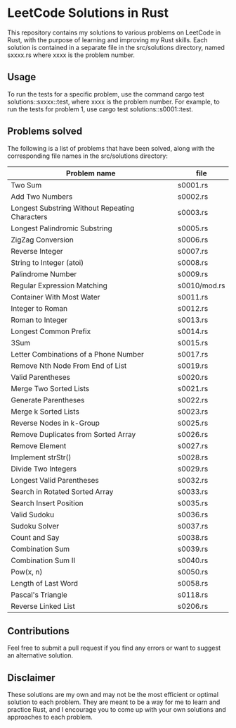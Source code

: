 # LeetCode Solutions in Rust

This repository contains my solutions to various problems on LeetCode in Rust, with the purpose of learning and improving my Rust skills. Each solution is contained in a separate file in the src/solutions directory, named sxxxx.rs where xxxx is the problem number.

## Usage

To run the tests for a specific problem, use the command cargo test solutions::sxxxx::test, where xxxx is the problem number. For example, to run the tests for problem 1, use cargo test solutions::s0001::test.

## Problems solved

The following is a list of problems that have been solved, along with the corresponding file names in the src/solutions directory:

| Problem name                                   | file         |
|------------------------------------------------|--------------|
| Two Sum                                        | s0001.rs     |
| Add Two Numbers                                | s0002.rs     |
| Longest Substring Without Repeating Characters | s0003.rs     |
| Longest Palindromic Substring                  | s0005.rs     |
| ZigZag Conversion                              | s0006.rs     |
| Reverse Integer                                | s0007.rs     |
| String to Integer (atoi)                       | s0008.rs     |
| Palindrome Number                              | s0009.rs     |
| Regular Expression Matching                    | s0010/mod.rs |
| Container With Most Water                      | s0011.rs     |
| Integer to Roman                               | s0012.rs     |
| Roman to Integer                               | s0013.rs     |
| Longest Common Prefix                          | s0014.rs     |
| 3Sum                                           | s0015.rs     |
| Letter Combinations of a Phone Number          | s0017.rs     |
| Remove Nth Node From End of List               | s0019.rs     |
| Valid Parentheses                              | s0020.rs     |
| Merge Two Sorted Lists                         | s0021.rs     |
| Generate Parentheses                           | s0022.rs     |
| Merge k Sorted Lists                           | s0023.rs     |
| Reverse Nodes in k-Group                       | s0025.rs     |
| Remove Duplicates from Sorted Array            | s0026.rs     |
| Remove Element                                 | s0027.rs     |
| Implement strStr()                             | s0028.rs     |
| Divide Two Integers                            | s0029.rs     |
| Longest Valid Parentheses                      | s0032.rs     |
| Search in Rotated Sorted Array                 | s0033.rs     |
| Search Insert Position                         | s0035.rs     |
| Valid Sudoku                                   | s0036.rs     |
| Sudoku Solver                                  | s0037.rs     |
| Count and Say                                  | s0038.rs     |
| Combination Sum                                | s0039.rs     |
| Combination Sum II                             | s0040.rs     |
| Pow(x, n)                                      | s0050.rs     |
| Length of Last Word                            | s0058.rs     |
| Pascal's Triangle                              | s0118.rs     |
| Reverse Linked List                            | s0206.rs     |

## Contributions

Feel free to submit a pull request if you find any errors or want to suggest an alternative solution.

## Disclaimer

These solutions are my own and may not be the most efficient or optimal solution to each problem. They are meant to be a way for me to learn and practice Rust, and I encourage you to come up with your own solutions and approaches to each problem.
